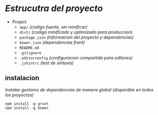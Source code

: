 # _Estrucutra del proyecto_

* Project
    * ```app/``` _(codigo fuente, sin minificar)_
    * ```dist/``` _(codigo minificado y optimizado para produccion)_
    * ```package.json``` _(informacion del proyecto y dependencias)_
    * ```bower.json``` _(dependencias front)_
    * ```README.md```
    * ```.gitignore```
    * ```.editorconfig``` _(configuracion compartida para editores)_
    * ```.jshintrc``` _(test de sintaxis)_
    

## instalacion
_Instalar gestores de dependencias de manera global (disponible en todos los proyectos)_

```
npm install -g grunt
npm install -g bower
```
